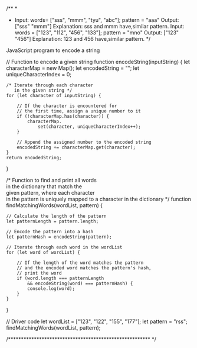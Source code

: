 /**
 * 
 * Input: words= ["sss", "mmm", "tyu", "abc"];
            pattern = "aaa"
Output: ["sss" "mmm"]
Explanation: sss and mmm have,similar pattern.
Input: words = ["123", "112", "456", "133"];
            pattern = "mno"
Output: ["123" "456"]
Explanation: 123 and 456 have,similar pattern.
 */


JavaScript program to encode a string 
  
// Function to encode a given string 
function encodeString(inputString) { 
    let characterMap = new Map(); 
    let encodedString = ""; 
    let uniqueCharacterIndex = 0; 
  
    /* Iterate through each character 
       in the given string */
    for (let character of inputString) { 
      
        // If the character is encountered for 
        // the first time, assign a unique number to it 
        if (!characterMap.has(character)) { 
            characterMap. 
                set(character, uniqueCharacterIndex++); 
        } 
          
        // Append the assigned number to the encoded string 
        encodedString += characterMap.get(character); 
    } 
    return encodedString; 
} 
  
/* 
    Function to find and print all words  
    in the dictionary that match the  
    given pattern, where each character  
    in the pattern is uniquely mapped 
    to a character in the dictionary 
*/
function findMatchingWords(wordList, pattern) { 
  
    // Calculate the length of the pattern 
    let patternLength = pattern.length; 
      
    // Encode the pattern into a hash 
    let patternHash = encodeString(pattern); 
      
    // Iterate through each word in the wordList 
    for (let word of wordList) { 
      
        // If the length of the word matches the pattern 
        // and the encoded word matches the pattern's hash, 
        // print the word 
        if (word.length === patternLength 
            && encodeString(word) === patternHash) { 
            console.log(word); 
        } 
    } 
} 
  
// Driver code 
let wordList = 
    ["123", "122", "155", "177"]; 
let pattern = "rss"; 
findMatchingWords(wordList, pattern);


/******************************************************* */